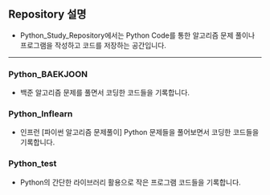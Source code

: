 ## Repository 설명
* Python_Study_Repository에서는 Python Code를 통한 알고리즘 문제 풀이나 프로그램을 작성하고 코드를 저장하는 공간입니다.
---
### Python_BAEKJOON
* 백준 알고리즘 문제를 풀면서 코딩한 코드들을 기록합니다.
### Python_Inflearn
* 인프런 [파이썬 알고리즘 문제풀이] Python 문제들을 풀어보면서 코딩한 코드들을 기록합니다.
### Python_test
* Python의 간단한 라이브러리 활용으로 작은 프로그램 코드들을 기록합니다.
